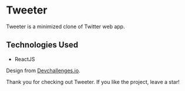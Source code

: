 # Tweeter

Tweeter is a minimized clone of Twitter web app.

## Technologies Used
- ReactJS

Design from [Devchallenges.io](https://devchallenges.io/challenges/rleoQc34THclWx1cFFKH).

Thank you for checking out Tweeter. If you like the project, leave a star!
